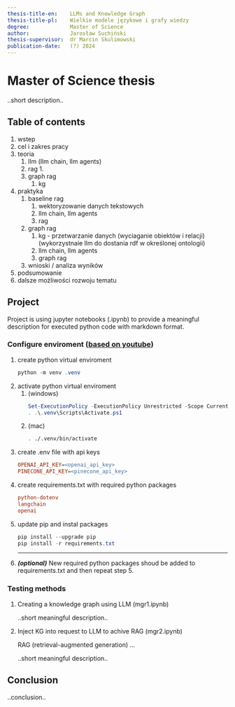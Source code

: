 ```yaml
---
thesis-title-en:    LLMs and Knowledge Graph
thesis-title-pl:    Wielkie modele językowe i grafy wiedzy
degree:             Master of Science
author:             Jarosław Suchiński
thesis-supervisor:  dr Marcin Skulimowski
publication-date:   (?) 2024
---
```


# Master of Science thesis
<!-- TODO: Abstract --> ..short description..

## Table of contents
1. wstep 
2. cel i zakres pracy
3. teoria
   1. llm (llm chain, llm agents)
   2. rag
      1. 
   3. graph rag
      1. kg    
4. praktyka
   1. baseline rag
      1. wektoryzowanie danych tekstowych
      2. llm chain, llm agents
      3. rag
   2. graph rag
      1. kg - przetwarzanie danych (wyciaganie obiektów i relacji) (wykorzystnaie llm do dostania rdf w określonej ontologii)
      2. llm chain, llm agents
      3. graph rag
   3. wnioski / analiza wyników
5. podsumowanie
6. dalsze możliwości rozwoju tematu
   

## Project
Project is using jupyter notebooks (.ipynb) to provide a meaningful description for executed python code with markdown format.

### Configure enviroment ([based on youtube](https://www.youtube.com/watch?v=Cq08yTa8dQU))
1. create python virtual enviroment
    ```powershell sh
    python -m venv .venv
    ```
2. activate python virtual enviroment
   1. (windows)
        <!--
        Get-ExecutionPolicy -List
        pwsh.exe -ExecutionPolicy Unrestricted
        Set-ExecutionPolicy -ExecutionPolicy Unrestricted -Scope CurrentUser 
        [Windows ExecutionPolicy](https://learn.microsoft.com/pl-pl/powershell/module/microsoft.powershell.core/about/about_execution_policies?view=powershell-7.4)
        [rel](https://techcommunity.microsoft.com/t5/windows-powershell/pwsh-exe-not-recognized-even-after-adding-path/m-p/3680174)
        -->
        ```powershell
        Set-ExecutionPolicy -ExecutionPolicy Unrestricted -Scope CurrentUser
        . .\.venv\Scripts\Activate.ps1
        ```
   1. (mac)
        ```sh
        . ./.venv/bin/activate
        ```
3. create .env file with api keys
    ```ini
    OPENAI_API_KEY=<openai_api_key>
    PINECONE_API_KEY=<pinecone_api_key>
    ```
4. create requirements.txt with required python packages
    ```ini
    python-dotenv
    langchain
    openai
    ```
5. update pip and instal packages
    ```powershell
    pip install --upgrade pip
    pip install -r requirements.txt
    ```
    ---
6. ***(optional)*** New required python packages shoud be added to requirements.txt and then repeat step 5.

### Testing methods

1. Creating a knowledge graph using LLM (mgr1.ipynb)


    <!-- TODO: mgr1 --> ..short meaningful description..

2. Inject KG into request to LLM to achive RAG (mgr2.ipynb)

    RAG (retrieval-augmented generation) ...
    <!-- TODO: mgr2 --> ..short meaningful description..

## Conclusion
<!-- TODO: Conclusion --> ..conclusion..
